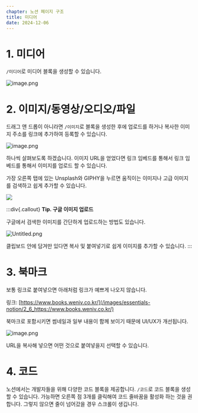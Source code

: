 ```yaml
---
chapter: 노션 페이지 구조
title: 미디어
date: 2024-12-06
---
```


# 1. 미디어

`/미디어`로 미디어 블록을 생성할 수 있습니다.

![image.png](/images/essentials-notion/2_6_image.png)

# 2. 이미지/동영상/오디오/파일

드래그 앤 드롭이 아니라면 `/이미지`로 블록을 생성한 후에 업로드를 하거나 복사한 이미지 주소를 링크에 추가하여 등록할 수 있습니다. 

![image.png](/images/essentials-notion/2_6_image%201.png)

하나씩 살펴보도록 하겠습니다. 이미지 URL을 얻었다면 링크 임베드를 통해서 링크 임베드를 통해서 이미지를 업로드 할 수 있습니다.

가장 오른쪽 탭에 있는 Unsplash와 GIPHY을 누르면 움직이는 이미지나 고급 이미지를 검색하고 쉽게 추가할 수 있습니다.

![](/images/essentials-notion/2_6_sample.png)

:::div{.callout}
**Tip. 구글 이미지 업로드**

구글에서 검색한 이미지를 간단하게 업로드하는 방법도 있습니다. 

![Untitled.png](/images/essentials-notion/2_6_Untitled.png)

클립보드 안에 담겨만 있다면 복사 및 붙여넣기로 쉽게 이미지를 추가할 수 있습니다. 
:::

# 3. 북마크

보통 링크로 붙여넣으면 아래처럼 링크가 예쁘게 나오지 않습니다.

링크: [https://www.books.weniv.co.kr/](/images/essentials-notion/2_6_https://www.books.weniv.co.kr/)

북마크로 포함시키면 썸네일과 일부 내용이 함께 보이기 때문에 UI/UX가 개선됩니다.

![image.png](/images/essentials-notion/2_6_image%202.png)

URL을 복사해 넣으면 어떤 것으로 붙여넣을지 선택할 수 있습니다.

# 4. 코드

노션에서는 개발자들을 위해 다양한 코드 블록을 제공합니다. `/코드`로 코드 블록을 생성할 수 있습니다. 가능하면 오른쪽 점 3개를 클릭해여 코드 줄바꿈을 활성화 하는 것을 권합니다. 그렇지 않으면 줄이 넘어갔을 경우 스크롤이 생깁니다.